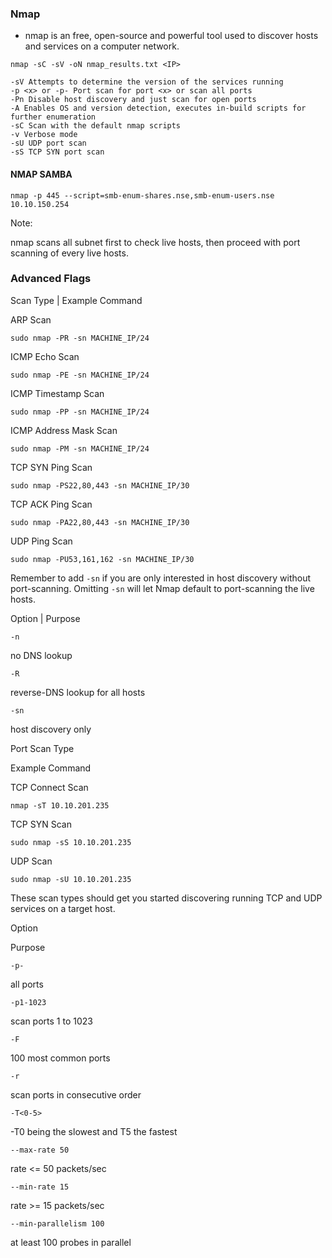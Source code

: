 ### Nmap

- nmap is an free, open-source and powerful tool used to discover hosts and services on a computer network.

```
nmap -sC -sV -oN nmap_results.txt <IP>
```

```
-sV Attempts to determine the version of the services running
-p <x> or -p- Port scan for port <x> or scan all ports
-Pn Disable host discovery and just scan for open ports
-A Enables OS and version detection, executes in-build scripts for further enumeration 
-sC Scan with the default nmap scripts
-v Verbose mode
-sU UDP port scan
-sS TCP SYN port scan
```

#### NMAP SAMBA

`nmap -p 445 --script=smb-enum-shares.nse,smb-enum-users.nse 10.10.150.254`

Note:

nmap scans all subnet first to check live hosts, then proceed with port scanning of every live hosts.



### Advanced Flags

Scan Type | Example Command

ARP Scan

`sudo nmap -PR -sn MACHINE_IP/24`

ICMP Echo Scan

`sudo nmap -PE -sn MACHINE_IP/24`

ICMP Timestamp Scan

`sudo nmap -PP -sn MACHINE_IP/24`

ICMP Address Mask Scan

`sudo nmap -PM -sn MACHINE_IP/24`

TCP SYN Ping Scan

`sudo nmap -PS22,80,443 -sn MACHINE_IP/30`

TCP ACK Ping Scan

`sudo nmap -PA22,80,443 -sn MACHINE_IP/30`

UDP Ping Scan

`sudo nmap -PU53,161,162 -sn MACHINE_IP/30`


Remember to add `-sn` if you are only interested in host discovery without port-scanning. Omitting `-sn` will let Nmap default to port-scanning the live hosts.

Option | Purpose

`-n`

no DNS lookup

`-R`

reverse-DNS lookup for all hosts

`-sn`

host discovery only


Port Scan Type

Example Command

TCP Connect Scan

`nmap -sT 10.10.201.235`

TCP SYN Scan

`sudo nmap -sS 10.10.201.235`

UDP Scan

`sudo nmap -sU 10.10.201.235`

These scan types should get you started discovering running TCP and UDP services on a target host.

Option

Purpose

`-p-`

all ports

`-p1-1023`

scan ports 1 to 1023

`-F`

100 most common ports

`-r`

scan ports in consecutive order

`-T<0-5>`

-T0 being the slowest and T5 the fastest

`--max-rate 50`

rate <= 50 packets/sec

`--min-rate 15`

rate >= 15 packets/sec

`--min-parallelism 100`

at least 100 probes in parallel
